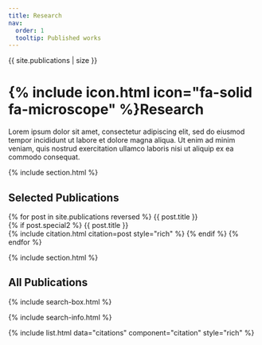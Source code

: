 ```yaml
---
title: Research
nav:
  order: 1
  tooltip: Published works
---
```


{{ site.publications | size }}

# {% include icon.html icon="fa-solid fa-microscope" %}Research

Lorem ipsum dolor sit amet, consectetur adipiscing elit, sed do eiusmod tempor incididunt ut labore et dolore magna aliqua.
Ut enim ad minim veniam, quis nostrud exercitation ullamco laboris nisi ut aliquip ex ea commodo consequat.

{% include section.html %}

## Selected Publications

{% for post in site.publications reversed %}
    {{ post.title }} <br>
  {% if post.special2 %}
    {{ post.title }} <br>
    {% include citation.html citation=post style="rich" %}
  {% endif %}
{% endfor %}

{% include section.html %}

## All Publications

{% include search-box.html %}

{% include search-info.html %}

{% include list.html data="citations" component="citation" style="rich" %}
